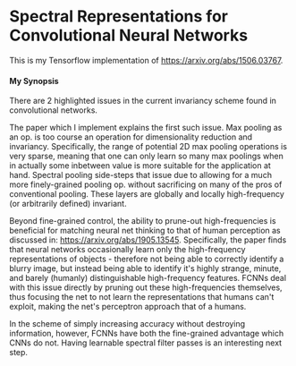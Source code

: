 # Spectral Representations for Convolutional Neural Networks
This is my Tensorflow implementation of https://arxiv.org/abs/1506.03767.

#### My Synopsis
There are 2 highlighted issues in the current invariancy scheme found in convolutional networks.

The paper which I implement explains the first such issue. Max pooling as an op. is too course an operation for dimensionality reduction and invariancy. Specifically, the range of potential 2D max pooling operations is very sparse, meaning that one can only learn so many max poolings when in actually some inbetween value is more suitable for the application at hand. Spectral pooling side-steps that issue due to allowing for a much more finely-grained pooling op. without sacrificing on many of the pros of conventional pooling. These layers are globally and locally high-frequency (or arbitrarily defined) invariant.


Beyond fine-grained control, the ability to prune-out high-frequencies is beneficial for matching neural net thinking to that of human perception as discussed in: https://arxiv.org/abs/1905.13545. Specifically, the paper finds that neural networks occasionally learn only the high-frequency representations of objects - therefore not being able to correctly identify a blurry image, but instead being able to identify it's highly strange, minute, and barely (humanly) distinguishable high-frequency features. FCNNs deal with this issue directly by pruning out these high-frequencies themselves, thus focusing the net to not learn the representations that humans can't exploit, making the net's perceptron approach that of a humans.



In the scheme of simply increasing accuracy without destroying information, however, FCNNs have both the fine-grained advantage which CNNs do not. Having learnable spectral filter passes is an interesting next step.
